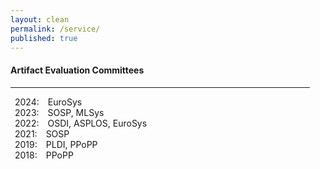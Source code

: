 ```yaml
---
layout: clean
permalink: /service/
published: true
---
```


<h4 class="news-style" style="margin-top: 20px">Artifact Evaluation Committees</h4>
<hr class="news-style" style="width: 95%; ">

&ensp;2024:&emsp;EuroSys  
&ensp;2023:&emsp;SOSP, MLSys  
&ensp;2022:&emsp;OSDI, ASPLOS, EuroSys  
&ensp;2021:&emsp;SOSP  
&ensp;2019:&emsp;PLDI, PPoPP  
&ensp;2018:&emsp;PPoPP  
